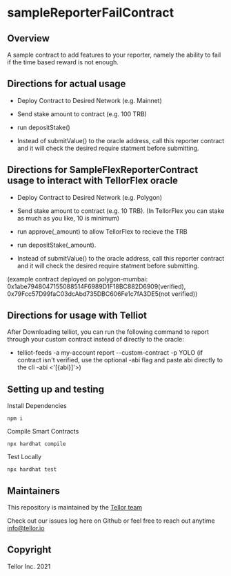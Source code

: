 # sampleReporterFailContract

## Overview <a name="overview"> </a>  

A sample contract to add features to your reporter, namely the ability to fail if the time based reward is not enough.  

## Directions for actual usage

* Deploy Contract to Desired Network (e.g. Mainnet)

* Send stake amount to contract (e.g. 100 TRB)

* run depositStake()

* Instead of submitValue() to the oracle address, call this reporter contract and it will check the desired require statment before submitting.

## Directions for SampleFlexReporterContract usage to interact with TellorFlex oracle

* Deploy Contract to Desired Network (e.g. Polygon)

* Send stake amount to contract (e.g. 10 TRB). (In TellorFlex you can stake as much as you like, 10 is minimum)

* run approve(_amount) to allow TellorFlex to recieve the TRB

* run depositStake(_amount). 

* Instead of submitValue() to the oracle address, call this reporter contract and it will check the desired require statment before submitting.

(example contract deployed on polygon-mumbai: 0x1abe7948047155088514F6989D1F18BC882D6909(verified), 0x79Fcc57D99faC03dcAbd735DBC606Fe1c7fA3DE5(not verified))

## Directions for usage with Telliot
After Downloading telliot, you can run the following command to report through your custom contract instead of directly to the oracle:

* telliot-feeds -a my-account report --custom-contract <contractAddress> -p YOLO (if contract isn't verified, use the optional -abi flag and paste abi directly to the cli -abi <'[{abi}]'>)


## Setting up and testing

Install Dependencies
```
npm i
```
Compile Smart Contracts
```
npx hardhat compile
```

Test Locally
```
npx hardhat test
```

## Maintainers <a name="maintainers"> </a>
This repository is maintained by the [Tellor team](https://github.com/orgs/tellor-io/people)


Check out our issues log here on Github or feel free to reach out anytime [info@tellor.io](mailto:info@tellor.io)

## Copyright

Tellor Inc. 2021


